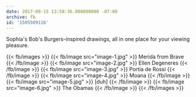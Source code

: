 ```yaml
---
date: 2017-09-15 13:58:36.000000000 -07:00
archive: fb
id: '1505509116'
---
```


Sophia's Bob's Burgers-inspired drawings, all in one place for your viewing pleasure.

{{< fb/images >}}
{{< fb/image src="image-1.jpg" >}}
Merida from Brave
{{< /fb/image >}}
{{< fb/image src="image-2.jpg" >}}
Ellen Degeneres
{{< /fb/image >}}
{{< fb/image src="image-3.jpg" >}}
Portia de Rossi
{{< /fb/image >}}
{{< fb/image src="image-4.jpg" >}}
Moana
{{< /fb/image >}}
{{< fb/image src="image-5.jpg" >}}
[duh]
{{< /fb/image >}}
{{< fb/image src="image-6.jpg" >}}
The Obamas
{{< /fb/image >}}
{{< /fb/images >}}
